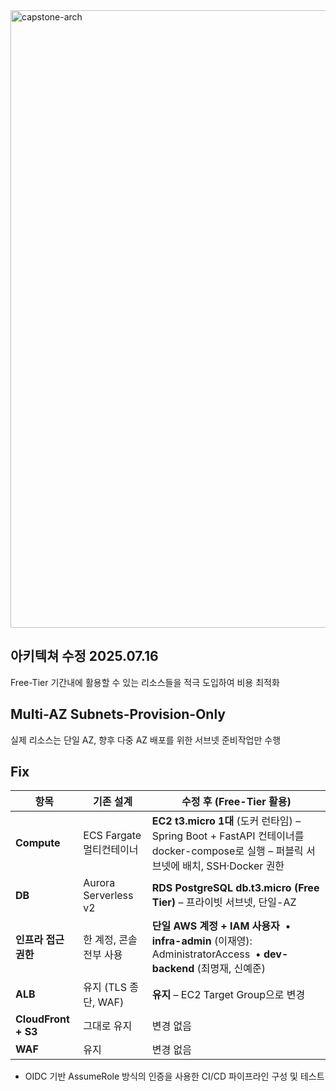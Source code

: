 
<img width="998" height="988" alt="capstone-arch" src="https://github.com/user-attachments/assets/87058e3f-3b02-4b01-a255-43b3b9b7416d" />

<br>

## 아키텍쳐 수정 2025.07.16
Free-Tier 기간내에 활용할 수 있는 리소스들을 적극 도입하여 비용 최적화

## Multi-AZ Subnets-Provision-Only 
실제 리소스는 단일 AZ, 향후 다중 AZ 배포를 위한 서브넷 준비작업만 수행


## Fix
| **항목** | **기존 설계** | **수정 후 (Free-Tier 활용)** |
| --- | --- | --- |
| **Compute** | ECS Fargate 멀티컨테이너 | **EC2 t3.micro 1대** (도커 런타임) – Spring Boot + FastAPI 컨테이너를 docker-compose로 실행 – 퍼블릭 서브넷에 배치, SSH·Docker 권한 |
| **DB** | Aurora Serverless v2 | **RDS PostgreSQL db.t3.micro (Free Tier)** – 프라이빗 서브넷, 단일-AZ |
| **인프라 접근 권한** | 한 계정, 콘솔 전부 사용 | **단일 AWS 계정 + IAM 사용자**  • **infra-admin** (이재영): AdministratorAccess  • **dev-backend** (최명재, 신예준)|
| **ALB** | 유지 (TLS 종단, WAF) | **유지** – EC2 Target Group으로 변경 |
| **CloudFront + S3** | 그대로 유지 | 변경 없음 |
| **WAF** | 유지 | 변경 없음 |

- OIDC 기반 AssumeRole 방식의 인증을 사용한 CI/CD 파이프라인 구성 및 테스트
